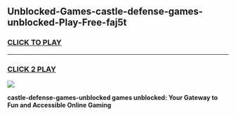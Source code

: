 
## Unblocked-Games-castle-defense-games-unblocked-Play-Free-faj5t
<h3>
<a href="https://premium76.site?title=castle-defense-games-unblocked&ref=20M">CLICK TO PLAY</a></h3>
<hr>

<h3>
<a href="https://premium76.site?title=castle-defense-games-unblocked&ref=20M">CLICK 2 PLAY</a>
  
</h3>

<a href="https://premium76.site?title=castle-defense-games-unblocked&ref=19M"><img src="https://clearcache.store/games.png"></a>


**castle-defense-games-unblocked games unblocked: Your Gateway to Fun and Accessible Online Gaming**
